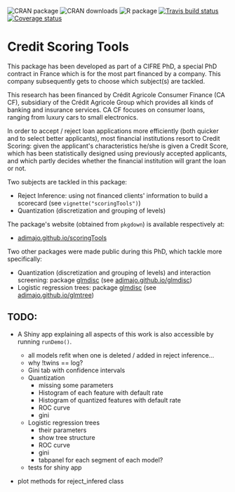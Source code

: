 ![CRAN package](https://www.r-pkg.org/badges/version-ago/scoringTools)
![CRAN downloads](https://cranlogs.r-pkg.org/badges/scoringTools)
![R package](https://github.com/adimajo/scoringTools/workflows/R%20package/badge.svg)
[![Travis build status](https://travis-ci.org/adimajo/scoringTools.svg?branch=master)](https://travis-ci.org/adimajo/scoringTools)
[![Coverage status](https://codecov.io/gh/adimajo/scoringTools/branch/master/graph/badge.svg)](https://codecov.io/github/adimajo/scoringTools?branch=master)

# Credit Scoring Tools

This package has been developed as part of a CIFRE PhD, a special PhD contract in France which is for the most part financed by a company. This company subsequently gets to choose which subject(s) are tackled.

This research has been financed by Crédit Agricole Consumer Finance (CA CF), subsidiary of the Crédit Agricole Group which provides all kinds of banking and insurance services. CA CF focuses on consumer loans, ranging from luxury cars to small electronics.

In order to accept / reject loan applications more efficiently (both quicker and to select better applicants), most financial institutions resort to Credit Scoring: given the applicant's characteristics he/she is given a Credit Score, which has been statistically designed using previously accepted applicants, and which partly decides whether the financial institution will grant the loan or not.

Two subjects are tackled in this package:

* Reject Inference: using not financed clients' information to build a scorecard (see `vignette("scoringTools")`)
* Quantization (discretization and grouping of levels)

The package's website (obtained from `pkgdown`) is available respectively at:

* [adimajo.github.io/scoringTools](https://adimajo.github.io/scoringTools)

Two other packages were made public during this PhD, which tackle more specifically:

* Quantization (discretization and grouping of levels) and interaction screening: package [glmdisc](https://cran.r-project.org/package=glmdisc) (see [adimajo.github.io/glmdisc](https://adimajo.github.io/glmdisc))
* Logistic regression trees: package [glmdisc](https://cran.r-project.org/package=glmdtree) (see [adimajo.github.io/glmtree](https://adimajo.github.io/glmtree))

## TODO: 

* A Shiny app explaining all aspects of this work is also accessible by running `runDemo()`.
     * all models refit when one is deleted / added in reject inference...
     * why !twins == log?
     * Gini tab with confidence intervals
     * Quantization
          * missing some parameters
          * Histogram of each feature with default rate
          * Histogram of quantized features with default rate
          * ROC curve
          * gini
     * Logistic regression trees
          * their parameters
          * show tree structure
          * ROC curve
          * gini
          * tabpanel for each segment of each model?
     * tests for shiny app

* plot methods for reject_infered class
